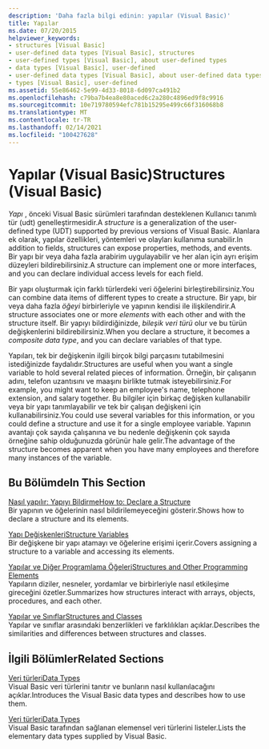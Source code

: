 ```yaml
---
description: 'Daha fazla bilgi edinin: yapılar (Visual Basic)'
title: Yapılar
ms.date: 07/20/2015
helpviewer_keywords:
- structures [Visual Basic]
- user-defined data types [Visual Basic], structures
- user-defined types [Visual Basic], about user-defined types
- data types [Visual Basic], user-defined
- user-defined data types [Visual Basic], about user-defined data types
- types [Visual Basic], user-defined
ms.assetid: 55e86462-5e99-4d33-8018-6d097ca491b2
ms.openlocfilehash: c79ba7b4ea8e80aced6c2a280c4896ed9f8c9916
ms.sourcegitcommit: 10e719780594efc781b15295e499c66f316068b8
ms.translationtype: MT
ms.contentlocale: tr-TR
ms.lasthandoff: 02/14/2021
ms.locfileid: "100427628"
---
```

# <a name="structures-visual-basic"></a><span data-ttu-id="459eb-103">Yapılar (Visual Basic)</span><span class="sxs-lookup"><span data-stu-id="459eb-103">Structures (Visual Basic)</span></span>

<span data-ttu-id="459eb-104">*Yapı* , önceki Visual Basic sürümleri tarafından desteklenen Kullanıcı tanımlı tür (udt) genelleştirmesidir.</span><span class="sxs-lookup"><span data-stu-id="459eb-104">A *structure* is a generalization of the user-defined type (UDT) supported by previous versions of Visual Basic.</span></span> <span data-ttu-id="459eb-105">Alanlara ek olarak, yapılar özellikleri, yöntemleri ve olayları kullanıma sunabilir.</span><span class="sxs-lookup"><span data-stu-id="459eb-105">In addition to fields, structures can expose properties, methods, and events.</span></span> <span data-ttu-id="459eb-106">Bir yapı bir veya daha fazla arabirim uygulayabilir ve her alan için ayrı erişim düzeyleri bildirebilirsiniz.</span><span class="sxs-lookup"><span data-stu-id="459eb-106">A structure can implement one or more interfaces, and you can declare individual access levels for each field.</span></span>  
  
 <span data-ttu-id="459eb-107">Bir yapı oluşturmak için farklı türlerdeki veri öğelerini birleştirebilirsiniz.</span><span class="sxs-lookup"><span data-stu-id="459eb-107">You can combine data items of different types to create a structure.</span></span> <span data-ttu-id="459eb-108">Bir yapı, bir veya daha fazla *öğeyi* birbirleriyle ve yapının kendisi ile ilişkilendirir.</span><span class="sxs-lookup"><span data-stu-id="459eb-108">A structure associates one or more *elements* with each other and with the structure itself.</span></span> <span data-ttu-id="459eb-109">Bir yapıyı bildirdiğinizde, *bileşik veri türü* olur ve bu türün değişkenlerini bildirebilirsiniz.</span><span class="sxs-lookup"><span data-stu-id="459eb-109">When you declare a structure, it becomes a *composite data type*, and you can declare variables of that type.</span></span>  
  
 <span data-ttu-id="459eb-110">Yapıları, tek bir değişkenin ilgili birçok bilgi parçasını tutabilmesini istediğinizde faydalıdır.</span><span class="sxs-lookup"><span data-stu-id="459eb-110">Structures are useful when you want a single variable to hold several related pieces of information.</span></span> <span data-ttu-id="459eb-111">Örneğin, bir çalışanın adını, telefon uzantısını ve maaşını birlikte tutmak isteyebilirsiniz.</span><span class="sxs-lookup"><span data-stu-id="459eb-111">For example, you might want to keep an employee's name, telephone extension, and salary together.</span></span> <span data-ttu-id="459eb-112">Bu bilgiler için birkaç değişken kullanabilir veya bir yapı tanımlayabilir ve tek bir çalışan değişkeni için kullanabilirsiniz.</span><span class="sxs-lookup"><span data-stu-id="459eb-112">You could use several variables for this information, or you could define a structure and use it for a single employee variable.</span></span> <span data-ttu-id="459eb-113">Yapının avantajı çok sayıda çalışanına ve bu nedenle değişkenin çok sayıda örneğine sahip olduğunuzda görünür hale gelir.</span><span class="sxs-lookup"><span data-stu-id="459eb-113">The advantage of the structure becomes apparent when you have many employees and therefore many instances of the variable.</span></span>  
  
## <a name="in-this-section"></a><span data-ttu-id="459eb-114">Bu Bölümde</span><span class="sxs-lookup"><span data-stu-id="459eb-114">In This Section</span></span>  

 [<span data-ttu-id="459eb-115">Nasıl yapılır: Yapıyı Bildirme</span><span class="sxs-lookup"><span data-stu-id="459eb-115">How to: Declare a Structure</span></span>](how-to-declare-a-structure.md)  
 <span data-ttu-id="459eb-116">Bir yapının ve öğelerinin nasıl bildirilemeyeceğini gösterir.</span><span class="sxs-lookup"><span data-stu-id="459eb-116">Shows how to declare a structure and its elements.</span></span>  
  
 [<span data-ttu-id="459eb-117">Yapı Değişkenleri</span><span class="sxs-lookup"><span data-stu-id="459eb-117">Structure Variables</span></span>](structure-variables.md)  
 <span data-ttu-id="459eb-118">Bir değişkene bir yapı atamayı ve öğelerine erişimi içerir.</span><span class="sxs-lookup"><span data-stu-id="459eb-118">Covers assigning a structure to a variable and accessing its elements.</span></span>  
  
 [<span data-ttu-id="459eb-119">Yapılar ve Diğer Programlama Öğeleri</span><span class="sxs-lookup"><span data-stu-id="459eb-119">Structures and Other Programming Elements</span></span>](structures-and-other-programming-elements.md)  
 <span data-ttu-id="459eb-120">Yapıların diziler, nesneler, yordamlar ve birbirleriyle nasıl etkileşime gireceğini özetler.</span><span class="sxs-lookup"><span data-stu-id="459eb-120">Summarizes how structures interact with arrays, objects, procedures, and each other.</span></span>  
  
 [<span data-ttu-id="459eb-121">Yapılar ve Sınıflar</span><span class="sxs-lookup"><span data-stu-id="459eb-121">Structures and Classes</span></span>](structures-and-classes.md)  
 <span data-ttu-id="459eb-122">Yapılar ve sınıflar arasındaki benzerlikleri ve farklılıkları açıklar.</span><span class="sxs-lookup"><span data-stu-id="459eb-122">Describes the similarities and differences between structures and classes.</span></span>  
  
## <a name="related-sections"></a><span data-ttu-id="459eb-123">İlgili Bölümler</span><span class="sxs-lookup"><span data-stu-id="459eb-123">Related Sections</span></span>  

 [<span data-ttu-id="459eb-124">Veri türleri</span><span class="sxs-lookup"><span data-stu-id="459eb-124">Data Types</span></span>](index.md)  
 <span data-ttu-id="459eb-125">Visual Basic veri türlerini tanıtır ve bunların nasıl kullanılacağını açıklar.</span><span class="sxs-lookup"><span data-stu-id="459eb-125">Introduces the Visual Basic data types and describes how to use them.</span></span>  
  
 [<span data-ttu-id="459eb-126">Veri türleri</span><span class="sxs-lookup"><span data-stu-id="459eb-126">Data Types</span></span>](../../../language-reference/data-types/index.md)  
 <span data-ttu-id="459eb-127">Visual Basic tarafından sağlanan elemensel veri türlerini listeler.</span><span class="sxs-lookup"><span data-stu-id="459eb-127">Lists the elementary data types supplied by Visual Basic.</span></span>
